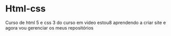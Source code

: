 # Html-css
 Curso de html 5 e css 3 do curso em video 
estou8 aprendendo a criar site e agora vou gerenciar os meus repositórios 
